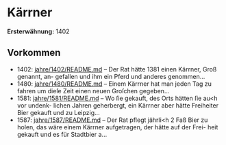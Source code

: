 # Kärrner

**Ersterwähnung:** 1402

## Vorkommen
- 1402: [jahre/1402/README.md](../jahre/1402/README.md) – Der Rat hätte 1381 einen Kärrner, Groß genannt, an-
gefallen und ihm ein Pferd und anderes genommen...
- 1480: [jahre/1480/README.md](../jahre/1480/README.md) – Einem Kärrner hat man jeden Tag zu fahren um
dieſe Zeit einen neuen Groſchen gegeben...
- 1581: [jahre/1581/README.md](../jahre/1581/README.md) – Wo ſie gekauft, des Orts hätten ſie au<h vor undenk-
lichen Jahren geherbergt, ein Kärrner aber hätte Freiheiter
Bier gekauft und zu Leipzig...
- 1587: [jahre/1587/README.md](../jahre/1587/README.md) – Der Rat pflegt jährli<h 2 Faß Bier zu holen, das
wäre einem Kärrner aufgetragen, der hätte auf der Frei-
heit gekauft und es für Stadtbier a...
